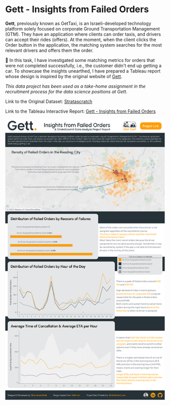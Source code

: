 # Gett - Insights from Failed Orders
**Gett**, previously known as GetTaxi, is an Israeli-developed technology platform solely focused on corporate Ground Transportation Management (GTM).
They have an application where clients can order taxis, and drivers can accept their rides (offers). At the moment, when the client clicks the Order button in the application,
the matching system searches for the most relevant drivers and offers them the order.

🌟 In this task, I have investigated some matching metrics for orders that were not completed successfully, i.e., the customer didn't end up getting a car. To showcase the insights unearthed,
I have prepared a Tableau report whose design is inspired by the original website of [Gett](https://gett.com/uk).

_This data project has been used as a take-home assignment in the recruitment process for the data science positions at Gett._

Link to the Original Dataset: [Stratascratch](https://platform.stratascratch.com/data-projects/insights-failed-orders)

Link to the Tableau Interactive Report: [Gett - Insights from Failed Orders](https://public.tableau.com/views/Gett-InsightsfromFailedOrders/InsightsfromFailedOrders?:language=en-GB&:display_count=n&:origin=viz_share_link)

<p align="center">
  <img src="https://github.com/dharamdudi/Gett_Insights_from_Failed_Orders/blob/main/assets/images/Insights%20from%20Failed%20Orders.png">
</p>
